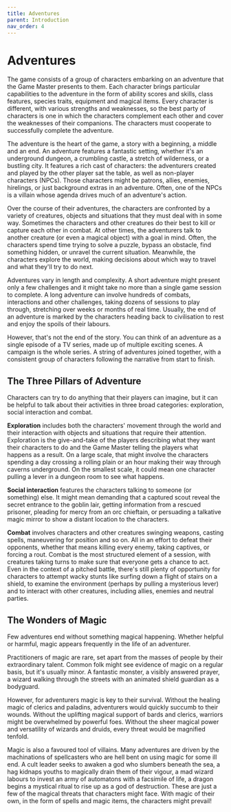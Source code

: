 ```yaml
---
title: Adventures
parent: Introduction
nav_order: 4
---
```


# Adventures
The game consists of a group of characters embarking on an adventure that the Game Master presents to them. Each character brings particular capabilities to the adventure in the form of ability scores and skills, class features, species traits, equipment and magical items. Every character is different, with various strengths and weaknesses, so the best party of characters is one in which the characters complement each other and cover the weaknesses of their companions. The characters must cooperate to successfully complete the adventure.

The adventure is the heart of the game, a story with a beginning, a middle and an end. An adventure features a fantastic setting, whether it's an underground dungeon, a crumbling castle, a stretch of wilderness, or a bustling city. It features a rich cast of characters: the adventurers created and played by the other player sat the table, as well as non-player characters (NPCs). Those characters might be patrons, allies, enemies, hirelings, or just background extras in an adventure. Often, one of the NPCs is a villain whose agenda drives much of an adventure's action.

Over the course of their adventures, the characters are confronted by a variety of creatures, objects and situations that they must deal with in some way. Sometimes the characters and other creatures do their best to kill or capture each other in combat. At other times, the adventurers talk to another creature (or even a magical object) with a goal in mind. Often, the characters spend time trying to solve a puzzle, bypass an obstacle, find something hidden, or unravel the current situation. Meanwhile, the characters explore the world, making decisions about which way to travel and what they'll try to do next.

Adventures vary in length and complexity. A short adventure might present only a few challenges and it might take no more than a single game session to complete. A long adventure can involve hundreds of combats, interactions and other challenges, taking dozens of sessions to play through, stretching over weeks or months of real time. Usually, the end of an adventure is marked by the characters heading back to civilisation to rest and enjoy the spoils of their labours.

However, that's not the end of the story. You can think of an adventure as a single episode of a TV series, made up of multiple exciting scenes. A campaign is the whole series. A string of adventures joined together, with a consistent group of characters following the narrative from start to finish.

## The Three Pillars of Adventure
Characters can try to do anything that their players can imagine, but it can be helpful to talk about their activities in three broad categories: exploration, social interaction and combat.

**Exploration** includes both the characters' movement through the world and their interaction with objects and situations that require their attention. Exploration is the give-and-take of the players describing what they want their characters to do and the Game Master telling the players what happens as a result. On a large scale, that might involve the characters spending a day crossing a rolling plain or an hour making their way through caverns underground. On the smallest scale, it could mean one character pulling a lever in a dungeon room to see what happens.

**Social interaction** features the characters talking to someone (or something) else. It might mean demanding that a captured scout reveal the secret entrance to the goblin lair, getting information from a rescued prisoner, pleading for mercy from an orc chieftain, or persuading a talkative magic mirror to show a distant location to the characters.

**Combat** involves characters and other creatures swinging weapons, casting spells, maneuvering for position and so on. All in an effort to defeat their opponents, whether that means killing every enemy, taking captives, or forcing a rout. Combat is the most structured element of a session, with creatures taking turns to make sure that everyone gets a chance to act. Even in the context of a pitched battle, there's still plenty of opportunity for characters to attempt wacky stunts like surfing down a flight of stairs on a shield, to examine the environment (perhaps by pulling a mysterious lever) and to interact with other creatures, including allies, enemies and neutral parties.

## The Wonders of Magic
Few adventures end without something magical happening. Whether helpful or harmful, magic appears frequently in the life of an adventurer.

Practitioners of magic are rare, set apart from the masses of people by their extraordinary talent. Common folk might see evidence of magic on a regular basis, but it's usually minor. A fantastic monster, a visibly answered prayer, a wizard walking through the streets with an animated shield guardian as a bodyguard.

However, for adventurers magic is key to their survival. Without the healing magic of clerics and paladins, adventurers would quickly succumb to their wounds. Without the uplifting magical support of bards and clerics, warriors might be overwhelmed by powerful foes. Without the sheer magical power and versatility of wizards and druids, every threat would be magnified tenfold.

Magic is also a favoured tool of villains. Many adventures are driven by the machinations of spellcasters who are hell bent on using magic for some ill end. A cult leader seeks to awaken a god who slumbers beneath the sea, a hag kidnaps youths to magically drain them of their vigour, a mad wizard labours to invest an army of automatons with a facsimile of life, a dragon begins a mystical ritual to rise up as a god of destruction. These are just a few of the magical threats that characters might face. With magic of their own, in the form of spells and magic items, the characters might prevail!

